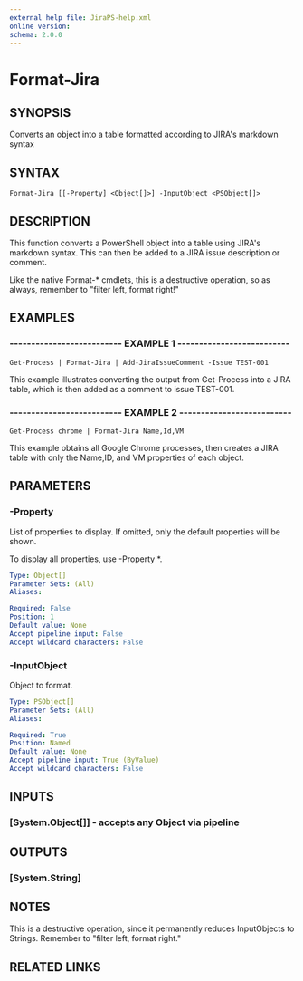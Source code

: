 ```yaml
---
external help file: JiraPS-help.xml
online version: 
schema: 2.0.0
---
```


# Format-Jira

## SYNOPSIS
Converts an object into a table formatted according to JIRA's markdown syntax

## SYNTAX

```
Format-Jira [[-Property] <Object[]>] -InputObject <PSObject[]>
```

## DESCRIPTION
This function converts a PowerShell object into a table using JIRA's markdown syntax.
This can then be added to a JIRA issue description or comment.

Like the native Format-* cmdlets, this is a destructive operation, so as always, remember to "filter left, format right!"

## EXAMPLES

### -------------------------- EXAMPLE 1 --------------------------
```
Get-Process | Format-Jira | Add-JiraIssueComment -Issue TEST-001
```

This example illustrates converting the output from Get-Process into a JIRA table, which is then added as a comment to issue TEST-001.

### -------------------------- EXAMPLE 2 --------------------------
```
Get-Process chrome | Format-Jira Name,Id,VM
```

This example obtains all Google Chrome processes, then creates a JIRA table with only the Name,ID, and VM properties of each object.

## PARAMETERS

### -Property
List of properties to display.
If omitted, only the default properties will be shown.

To display all properties, use -Property *.

```yaml
Type: Object[]
Parameter Sets: (All)
Aliases: 

Required: False
Position: 1
Default value: None
Accept pipeline input: False
Accept wildcard characters: False
```

### -InputObject
Object to format.

```yaml
Type: PSObject[]
Parameter Sets: (All)
Aliases: 

Required: True
Position: Named
Default value: None
Accept pipeline input: True (ByValue)
Accept wildcard characters: False
```

## INPUTS

### [System.Object[]] - accepts any Object via pipeline

## OUTPUTS

### [System.String]

## NOTES
This is a destructive operation, since it permanently reduces InputObjects to Strings. 
Remember to "filter left, format right."

## RELATED LINKS

